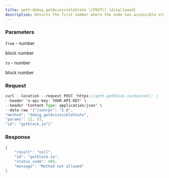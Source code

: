 ```yaml
---
title: geth:debug_getAccessibleState \[POST\] {disallowed}
description: Returns the first number where the node has accessible state on disk.This is the post-state of that block and the pre-state of the nextblock. The (from, to) parameters are the sequence of blocks to search,which can go either forwards or backwards.Note to get the last state pass in the range of blocks in reverse, i.e.(last, first).
---
```


### Parameters


`from` - number

block number

`to` - number

block number

### Request

``` java
curl --location --request POST 'https://geth.getblock.io/mainnet/' \
--header 'x-api-key: YOUR-API-KEY' \
--header 'Content-Type: application/json' \
--data-raw '{"jsonrpc": "2.0",
"method": "debug_getAccessibleState",
"params": [1, 5],
"id": "getblock.io"}'
```

###  Response

``` java
{
    "result": "null",
    "id": "getblock.io",
    "status_code": 405,
    "message": "Method not allowed"
}
```

